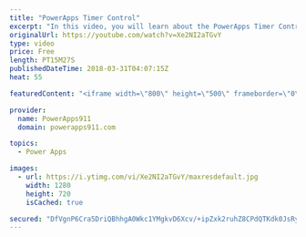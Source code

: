 ```yaml
---
title: "PowerApps Timer Control"
excerpt: "In this video, you will learn about the PowerApps Timer Control. We build an example timer app that logs data to a collection, we look at how to use the timer to control navigation (put people in timeout), how to do a PowerApps Timer Reset, start, stop, and more. Fun times.  Video: PowerApps Collections"
originalUrl: https://youtube.com/watch?v=Xe2NI2aTGvY
type: video
price: Free
length: PT15M27S
publishedDateTime: 2018-03-31T04:07:15Z
heat: 55

featuredContent: "<iframe width=\"800\" height=\"500\" frameborder=\"0\" src=\"https://www.youtube.com/embed/Xe2NI2aTGvY\" allow=\"accelerometer; autoplay; encrypted-media; gyroscope; picture-in-picture\" allowfullscreen></iframe>"

provider:
  name: PowerApps911
  domain: powerapps911.com

topics:
  - Power Apps

images:
  - url: https://i.ytimg.com/vi/Xe2NI2aTGvY/maxresdefault.jpg
    width: 1280
    height: 720
    isCached: true

secured: "DfVgnP6Cra5DriQBhhgA0Wkc1YMgkvD6Xcv/+ipZxk2ruhZ8CPdQTKdk0JsRyWjLRASONM9A/zZtix84eSf1kqn5bNNvvm78s0PbXbuY1EzNj68YEpr5jzWQHbVof8h6KxPktDhGkVGjQ3JouWjit08KVB9K9jZAvi2XZOQXKJREMX0T3gtC32FufPzF2pPNXAJ9awSKC2L94TyrERHUK0BrKTa1AwvqbTquGkZQEaG22e0/VX1cwVoW810OOIa4Tkjc1HhHGBSfGvugXb1ykLCwnbCySrwmwHZx3O8+XYR0b13ogc/xKWuLq07B2jT252136H8Jm6uVv80Wb2CI95dX9ggOb7oyTB25iNEdLeeXyUbWbRN9JKuXgnQjJG+mtCVs5BTkX336dvlTNyn3YOCFIW/AEy6JmvnpNjj2cKo=;Y08b8bHj+6dqNQE89m0euQ=="
---
```


